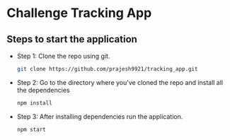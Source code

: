 # Challenge Tracking App

## Steps to start the application
- Step 1: Clone the repo using git.
  ```bash
  git clone https://github.com/prajesh9921/tracking_app.git
  ```
- Step 2: Go to the directory where you've cloned the repo and install all the dependencies
  ```bash
  npm install
  ```
- Step 3: After installing dependencies run the application.
  ```bash
  npm start
  ``` 
